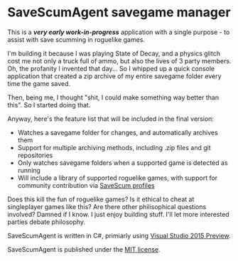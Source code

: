# SaveScumAgent savegame manager

This is a ***very early work-in-progress*** application with a single purpose - to assist with save scumming in roguelike games.

I'm building it because I was playing State of Decay, and a physics glitch cost me not only a truck full of ammo, but also the lives of 3 party members. Oh, the profanity I invented that day... So I whipped up a quick console application that created a zip archive of my entire savegame folder every time the game saved.

Then, being me, I thought "shit, I could make something way better than this". So I started doing that.

Anyway, here's the feature list that will be included in the final version:

 * Watches a savegame folder for changes, and automatically archives them
 * Support for multiple archiving methods, including .zip files and git repositories
 * Only watches savegame folders when a supported game is detected as running
 * Will include a library of supported roguelike games, with support for community contribution via [SaveScum profiles](https://github.com/SaveScum/SaveScumAgent-profiles)

Does this kill the fun of roguelike games? Is it ethical to cheat at singleplayer games like this? Are there other philisophical questions involved? Damned if I know. I just enjoy building stuff. I'll let more interested parties debate philosophy.

SaveScumAgent is written in C#, primiarly using [Visual Studio 2015 Preview](https://www.visualstudio.com/en-us/downloads/visual-studio-2015-downloads-vs.aspx).

SaveScumAgent is published under the [MIT license](http://opensource.org/licenses/MIT).